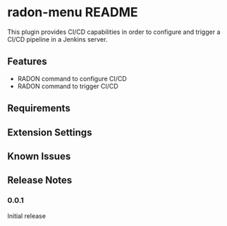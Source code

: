 # radon-menu README

This plugin provides CI/CD capabilities in order to configure and trigger a CI/CD pipeline in a Jenkins server.

## Features

- RADON command to configure CI/CD
- RADON command to trigger CI/CD

## Requirements


## Extension Settings


## Known Issues


## Release Notes

### 0.0.1

Initial release